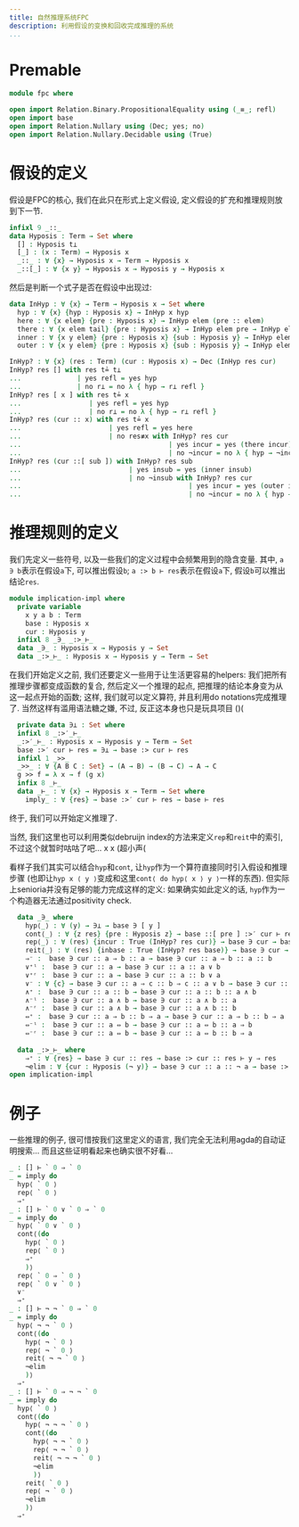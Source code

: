 ```yaml
---
title: 自然推理系统FPC
description: 利用假设的变换和回收完成推理的系统
...
```


# Premable

```agda
module fpc where

open import Relation.Binary.PropositionalEquality using (_≡_; refl)
open import base
open import Relation.Nullary using (Dec; yes; no)
open import Relation.Nullary.Decidable using (True)
```

# 假设的定义

假设是FPC的核心, 我们在此只在形式上定义假设, 定义假设的扩充和推理规则放到下一节.

```agda
infixl 9 _::_
data Hyposis : Term → Set where
  [] : Hyposis t⊥
  [_] : (x : Term) → Hyposis x
  _::_ : ∀ {x} → Hyposis x → Term → Hyposis x
  _::[_] : ∀ {x y} → Hyposis x → Hyposis y → Hyposis x
```

然后是判断一个式子是否在假设中出现过:

```agda
data InHyp : ∀ {x} → Term → Hyposis x → Set where
  hyp : ∀ {x} {hyp : Hyposis x} → InHyp x hyp
  here : ∀ {x elem} {pre : Hyposis x} → InHyp elem (pre :: elem)
  there : ∀ {x elem tail} {pre : Hyposis x} → InHyp elem pre → InHyp elem (pre :: tail)
  inner : ∀ {x y elem} {pre : Hyposis x} {sub : Hyposis y} → InHyp elem sub → InHyp elem (pre ::[ sub ])
  outer : ∀ {x y elem} {pre : Hyposis x} {sub : Hyposis y} → InHyp elem pre → InHyp elem (pre ::[ sub ])

InHyp? : ∀ {x} (res : Term) (cur : Hyposis x) → Dec (InHyp res cur)
InHyp? res [] with res t≟ t⊥
...              | yes refl = yes hyp
...              | no r⊥ = no λ { hyp → r⊥ refl }
InHyp? res [ x ] with res t≟ x
...                 | yes refl = yes hyp
...                 | no r⊥ = no λ { hyp → r⊥ refl }
InHyp? res (cur :: x) with res t≟ x
...                      | yes refl = yes here
...                      | no res≢x with InHyp? res cur
...                                     | yes incur = yes (there incur)
...                                     | no ¬incur = no λ { hyp → ¬incur hyp ; here → res≢x refl ; (there y) → ¬incur y }
InHyp? res (cur ::[ sub ]) with InHyp? res sub
...                           | yes insub = yes (inner insub)
...                           | no ¬insub with InHyp? res cur
...                                          | yes incur = yes (outer incur)
...                                          | no ¬incur = no λ { hyp → ¬incur hyp ; (inner y) → ¬insub y ; (outer y) → ¬incur y }
```

# 推理规则的定义

我们先定义一些符号, 以及一些我们的定义过程中会频繁用到的隐含变量.
其中, `a ∋ b`表示在假设`a`下, 可以推出假设`b`; `a :> b ⊢ res`表示在假设`a`下, 假设`b`可以推出结论`res`.

```agda
module implication-impl where
  private variable
    x y a b : Term
    base : Hyposis x
    cur : Hyposis y
  infixl 8 _∋_ _:>_⊢_
  data _∋_ : Hyposis x → Hyposis y → Set
  data _:>_⊢_ : Hyposis x → Hyposis y → Term → Set
```

在我们开始定义之前, 我们还要定义一些用于让生活更容易的helpers: 我们把所有推理步骤都变成函数的复合,
然后定义一个推理的起点, 把推理的结论本身变为从这一起点开始的函数;
这样, 我们就可以定义算符, 并且利用do notations完成推理了.
当然这样有滥用语法糖之嫌, 不过, 反正这本身也只是玩具项目 ()(

```agda
  private data ∋⊥ : Set where
  infixl 8 _:>′_⊢_
  _:>′_⊢_ : Hyposis x → Hyposis y → Term → Set
  base :>′ cur ⊢ res = ∋⊥ → base :> cur ⊢ res
  infixl 1 _>>_
  _>>_ : ∀ {A B C : Set} → (A → B) → (B → C) → A → C
  g >> f = λ x → f (g x)
  infix 8 _⊢_
  data _⊢_ : ∀ {x} → Hyposis x → Term → Set where
    imply_ : ∀ {res} → base :>′ cur ⊢ res → base ⊢ res
```

终于, 我们可以开始定义推理了.

当然, 我们这里也可以利用类似debruijn index的方法来定义`rep`和`reit`中的索引,
不过这个就暂时咕咕了吧... x x (超小声(

看样子我们其实可以结合`hyp`和`cont`, 让`hyp`作为一个算符直接同时引入假设和推理步骤
(也即让`hyp x ⟨ y ⟩`变成和这里`cont⟨ do hyp⟨ x ⟩ y ⟩`一样的东西).
但实际上senioria并没有足够的能力完成这样的定义: 如果确实如此定义的话,
`hyp`作为一个构造器无法通过positivity check.

```agda
  data _∋_ where
    hyp⟨_⟩ : ∀ (y) → ∋⊥ → base ∋ [ y ]
    cont⟨_⟩ : ∀ {z res} {pre : Hyposis z} → base ::[ pre ] :>′ cur ⊢ res → base ∋ pre → base ∋ pre :: res
    rep⟨_⟩ : ∀ (res) {incur : True (InHyp? res cur)} → base ∋ cur → base ∋ cur :: res
    reit⟨_⟩ : ∀ (res) {inbase : True (InHyp? res base)} → base ∋ cur → base ∋ cur :: res
    ⇒⁻ :  base ∋ cur :: a ⇒ b :: a → base ∋ cur :: a ⇒ b :: a :: b
    ∨⁺ˡ :  base ∋ cur :: a → base ∋ cur :: a :: a ∨ b
    ∨⁺ʳ :  base ∋ cur :: a → base ∋ cur :: a :: b ∨ a
    ∨⁻ : ∀ {c} → base ∋ cur :: a ⇒ c :: b ⇒ c :: a ∨ b → base ∋ cur :: a ⇒ c :: b ⇒ c :: a ∨ b :: c
    ∧⁺ :  base ∋ cur :: a :: b → base ∋ cur :: a :: b :: a ∧ b
    ∧⁻ˡ :  base ∋ cur :: a ∧ b → base ∋ cur :: a ∧ b :: a
    ∧⁻ʳ :  base ∋ cur :: a ∧ b → base ∋ cur :: a ∧ b :: b
    ⇔⁺ :  base ∋ cur :: a ⇒ b :: b ⇒ a → base ∋ cur :: a ⇒ b :: b ⇒ a :: a ⇔ b
    ⇔⁻ˡ :  base ∋ cur :: a ⇔ b → base ∋ cur :: a ⇔ b :: a ⇒ b
    ⇔⁻ʳ :  base ∋ cur :: a ⇔ b → base ∋ cur :: a ⇔ b :: b ⇒ a
  
  data _:>_⊢_ where
    ⇒⁺ : ∀ {res} → base ∋ cur :: res → base :> cur :: res ⊢ y ⇒ res
    ¬elim : ∀ {cur : Hyposis (¬ y)} → base ∋ cur :: a :: ¬ a → base :> cur :: a :: ¬ a ⊢ y
open implication-impl
```

# 例子

一些推理的例子, 很可惜按我们这里定义的语言, 我们完全无法利用agda的自动证明搜索...
而且这些证明看起来也确实很不好看...

```agda
_ : [] ⊢ ` 0 ⇒ ` 0
_ = imply do
  hyp⟨ ` 0 ⟩
  rep⟨ ` 0 ⟩
  ⇒⁺
_ : [] ⊢ ` 0 ∨ ` 0 ⇒ ` 0
_ = imply do
  hyp⟨ ` 0 ∨ ` 0 ⟩
  cont⟨(do
    hyp⟨ ` 0 ⟩
    rep⟨ ` 0 ⟩
    ⇒⁺
    )⟩
  rep⟨ ` 0 ⇒ ` 0 ⟩
  rep⟨ ` 0 ∨ ` 0 ⟩
  ∨⁻
  ⇒⁺
_ : [] ⊢ ¬ ¬ ` 0 ⇒ ` 0
_ = imply do
  hyp⟨ ¬ ¬ ` 0 ⟩
  cont⟨(do
    hyp⟨ ¬ ` 0 ⟩
    rep⟨ ¬ ` 0 ⟩
    reit⟨ ¬ ¬ ` 0 ⟩
    ¬elim
    )⟩
  ⇒⁺
_ : [] ⊢ ` 0 ⇒ ¬ ¬ ` 0
_ = imply do
  hyp⟨ ` 0 ⟩
  cont⟨(do
    hyp⟨ ¬ ¬ ¬ ` 0 ⟩
    cont⟨(do
      hyp⟨ ¬ ¬ ` 0 ⟩
      rep⟨ ¬ ¬ ` 0 ⟩
      reit⟨ ¬ ¬ ¬ ` 0 ⟩
      ¬elim
      )⟩
    reit⟨ ` 0 ⟩
    rep⟨ ¬ ` 0 ⟩
    ¬elim
    )⟩
  ⇒⁺
```


